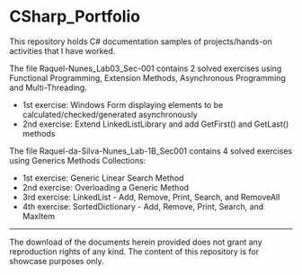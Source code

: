 # CSharp_Portfolio
This repository holds C# documentation samples of projects/hands-on activities that I have worked.

The file Raquel-Nunes_Lab03_Sec-001 contains 2 solved exercises using Functional Programming, Extension Methods, Asynchronous Programming and Multi-Threading.
- 1st exercise: Windows Form displaying elements to be calculated/checked/generated asynchronously
- 2nd exercise: Extend LinkedListLibrary and add GetFirst() and GetLast() methods

The file Raquel-da-Silva-Nunes_Lab-1B_Sec001 contains 4 solved exercises using Generics Methods Collections:
- 1st exercise: Generic Linear Search Method
- 2nd exercise: Overloading a Generic Method
- 3rd exercise: LinkedList - Add, Remove, Print, Search, and RemoveAll
- 4th exercise: SortedDictionary - Add, Remove, Print, Search, and MaxItem

------------------------------------------------------------------------------------------------------------------------------------------
The download of the documents herein provided does not grant any reproduction rights of any kind. The content of this repository is for showcase purposes only.
